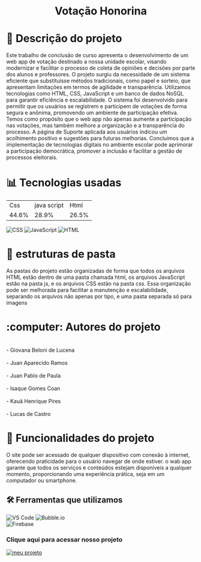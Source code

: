 <h1 align="center"> Votação Honorina </h1>

<h1 > 📝 Descrição do projeto </h1>

Este trabalho de conclusão de curso apresenta o desenvolvimento de um web app de votação destinado a nossa unidade escolar, visando modernizar e facilitar o processo de coleta de opiniões e decisões por parte dos alunos e professores. O projeto surgiu da necessidade de um sistema eficiente que substituísse métodos tradicionais, como papel e sorteio, que apresentam limitações em termos de agilidade e transparência.
Utilizamos tecnologias como HTML, CSS, JavaScript e um banco de dados NoSQL para garantir eficiência e escalabilidade. O sistema foi desenvolvido para permitir que os usuários se registrem e participem de votações de forma segura e anônima, promovendo um ambiente de participação efetiva.
Temos como propósito que o web app não apenas aumente a participação nas votações, mas também melhore a organização e a transparência do processo.  A página de Suporte aplicada aos usuários indicou um acolhimento positivo e sugestões para futuras melhorias.
Concluímos que a implementação de tecnologias digitais no ambiente escolar pode aprimorar a participação democrática, promover a inclusão e facilitar a gestão de processos eleitorais.



<h1 > 📊 Tecnologias usadas </h1>

<table>
<tr>
  <td>Css</td>
  <td>java script</td>
  <td>Html</td>
</tr>
  
<tr>
  <td>44.6%</td>
  <td>28.9%</td>
  <td>26.5%</td>
</tr>

</table>

 ![CSS](https://img.shields.io/badge/CSS-1572B6?logo=css3&logoColor=white)     ![JavaScript](https://img.shields.io/badge/JavaScript-F7DF1E?logo=javascript&logoColor=black)  ![HTML](https://img.shields.io/badge/HTML-E34F26?logo=html5&logoColor=white)



        
<h1 > 📁 estruturas de pasta </h1>
As pastas do projeto estão organizadas de forma que todos os arquivos HTML estão dentro de uma pasta chamada html, os arquivos JavaScript estão na pasta js, e os arquivos CSS estão na pasta css.
Essa organização pode ser melhorada para facilitar a manutenção e escalabilidade, separando os arquivos não apenas por tipo, e uma pasta separada só para imagens 


<h1 > :computer: Autores do projeto  </h1>
<br>- Giovana Beloni de Lucena<br> 
<br>- Juan Aparecido Ramos<br>  
<br>- Juan Pablo de Paula<br> 
<br>- Isaque Gomes Coan<br> 
<br>- Kauã Henrique Pires<br>
<br>- Lucas de Castro<br> 



# :hammer: Funcionalidades do projeto

 O site pode ser acessado de qualquer dispositivo com conexão à internet, oferecendo praticidade para o usuário navegar de onde estiver. o wab app garante que todos os serviços e conteúdos estejam disponíveis a qualquer momento, proporcionando uma experiência prática, seja em um computador ou smartphone.



## 🛠️ Ferramentas que utilizamos

![VS Code](https://img.icons8.com/fluent/48/000000/visual-studio-code-2019.png) 
 ![Bubble.io](https://img.shields.io/badge/Built_with-Bubble.io-blue?logo=bubble)  
![Firebase](https://img.shields.io/badge/Backend-Firebase-orange?logo=firebase)  





### Clique aqui para acessar nosso projeto
[![meu projeto](https://github.com/user-attachments/assets/0cb65ada-986c-46a4-a336-20bf7201d957/)](https://jiklgj.github.io/projetotcc2024//) 

